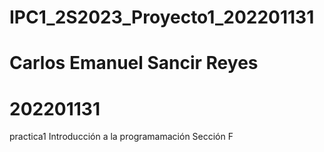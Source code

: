 # IPC1_2S2023_Proyecto1_202201131
# Carlos Emanuel Sancir Reyes
# 202201131
practica1
Introducción a la programamación 
Sección F
